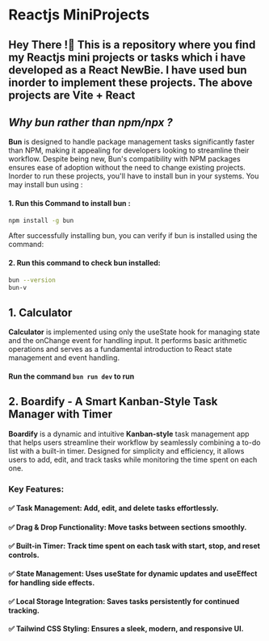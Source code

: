 # Reactjs MiniProjects
## **Hey There !🙌** This is a repository where you find my Reactjs mini projects or tasks which i have developed as a React NewBie. I have used bun inorder to implement these projects. The above projects are Vite + React
## *Why bun rather than npm/npx ?*
**Bun** is designed to handle package management tasks significantly faster than NPM, making it appealing for developers looking to streamline their workflow. Despite being new, Bun's compatibility with NPM packages ensures ease of adoption without the need to change existing projects.
 Inorder to run these projects, you'll have to install bun in your systems. You may install bun using :
#### **1. Run this Command to install bun :**
 ```bash
npm install -g bun
```
After successfully installing bun, you can verify if bun is installed using the command:
#### **2. Run this command to check bun installed:**
```bash
bun --version
bun-v
```



## 1. Calculator
  **Calculator** is implemented using only the useState hook for managing state and the onChange event for handling input. It performs basic arithmetic operations and serves as a fundamental introduction to React state management and event handling.
#### **Run the command `bun run dev` to run** 

## 2. **Boardify** - A Smart Kanban-Style Task Manager with Timer
  **Boardify** is a dynamic and intuitive **Kanban-style** task management app that helps users streamline their workflow by seamlessly combining a to-do list with a built-in timer. Designed for simplicity and efficiency, it allows users to add, edit, and track tasks while monitoring the time spent on each one.
### Key Features:
#### ✅ Task Management: Add, edit, and delete tasks effortlessly.
#### ✅ Drag & Drop Functionality: Move tasks between sections smoothly.
#### ✅ Built-in Timer: Track time spent on each task with start, stop, and reset controls.
#### ✅ State Management: Uses useState for dynamic updates and useEffect for handling side effects.
#### ✅ Local Storage Integration: Saves tasks persistently for continued tracking.
#### ✅ Tailwind CSS Styling: Ensures a sleek, modern, and responsive UI.

  
